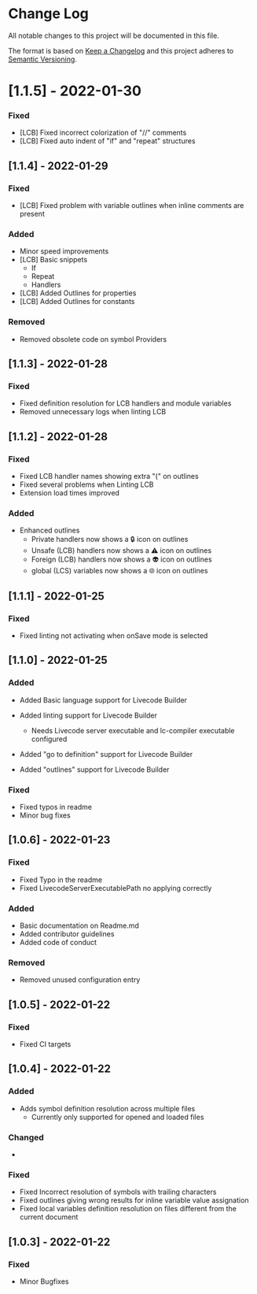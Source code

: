 # Change Log

All notable changes to this project will be documented in this file.

The format is based on [Keep a Changelog](http://keepachangelog.com/) and this project adheres to [Semantic Versioning](http://semver.org/).


# [1.1.5] - 2022-01-30

### Fixed

- [LCB] Fixed incorrect colorization of "//" comments
- [LCB] Fixed auto indent of "if"  and "repeat" structures


## [1.1.4] - 2022-01-29

### Fixed

- [LCB] Fixed problem with variable outlines when inline comments are present

### Added

- Minor speed improvements
- [LCB] Basic snippets
  - If
  - Repeat
  - Handlers
- [LCB] Added Outlines for properties
- [LCB] Added Outlines for constants

### Removed

- Removed obsolete code on symbol Providers

## [1.1.3] - 2022-01-28

### Fixed

- Fixed definition resolution for LCB handlers and module variables
- Removed unnecessary logs when linting LCB

## [1.1.2] - 2022-01-28

### Fixed

- Fixed LCB handler names showing extra "(" on outlines
- Fixed several problems when Linting LCB
- Extension load times improved

### Added

- Enhanced outlines
  - Private handlers now shows a 🔒 icon on outlines
  - Unsafe (LCB) handlers now shows a ⚠️ icon on outlines
  - Foreign (LCB) handlers now shows a 👽 icon on outlines
  - global (LCS) variables now shows a 🌐 icon on outlines

## [1.1.1] - 2022-01-25

### Fixed

- Fixed linting not activating when onSave mode is selected

## [1.1.0] - 2022-01-25

### Added

- Added Basic language support for Livecode Builder
- Added linting support for Livecode Builder

  - Needs Livecode server executable and lc-compiler executable configured

- Added "go to definition" support for Livecode Builder
- Added "outlines" support for Livecode Builder

### Fixed

- Fixed typos in readme
- Minor bug fixes

## [1.0.6] - 2022-01-23

### Fixed

- Fixed Typo in the readme
- Fixed LivecodeServerExecutablePath no applying correctly

### Added

- Basic documentation on Readme.md
- Added contributor guidelines
- Added code of conduct

### Removed

- Removed unused configuration entry

## [1.0.5] - 2022-01-22

### Fixed

- Fixed CI targets

## [1.0.4] - 2022-01-22

### Added

- Adds symbol definition resolution across multiple files
  - Currently only supported for opened and loaded files

### Changed

-

### Fixed

- Fixed Incorrect resolution of symbols with trailing characters
- Fixed outlines giving wrong results for inline variable value assignation
- Fixed local variables definition resolution on files different from the current document

## [1.0.3] - 2022-01-22

### Fixed

- Minor Bugfixes
